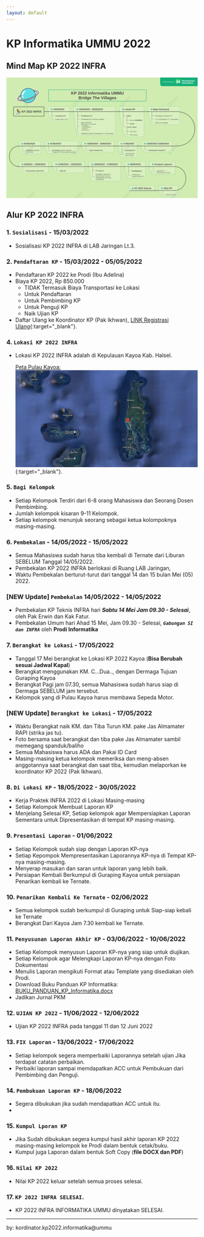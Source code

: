 ```yaml
---
layout: default
---
```


# KP Informatika UMMU 2022

## Mind Map KP 2022 INFRA

![Gambar Alur kp2022](assets/MainKP-V1.7.png)

## Alur KP 2022 INFRA

### 1. `Sosialisasi` - 15/03/2022
* Sosialisasi KP 2022 INFRA di LAB Jaringan Lt.3.
<!-- * Oleh Pak. Ikhwan dan Pak Sahrial -->

### 2. `Pendaftaran KP` - 15/03/2022 - 05/05/2022 
* Pendaftaran KP 2022 ke Prodi (Ibu Adelina)
* Biaya KP 2022, Rp 850.000
    * TIDAK Termasuk Biaya Transportasi ke Lokasi
    * Untuk Pendaftaran
    * Untuk Pembimbing KP
    * Untuk Penguji KP
    * Naik Ujian KP
* Daftar Ulang ke Koordinator KP (Pak Ikhwan), [LINK Registrasi Ulang](https://forms.gle/5cuNf1R2CYGniSvP6){:target="_blank"}.

### 4. `Lokasi KP 2022 INFRA` 
* Lokasi KP 2022 INFRA adalah di Kepulauan Kayoa Kab. Halsel.

    [Peta Pulau Kayoa: ![Gambar Alur kp2022](assets/Maps-Kayoa.png)](https://www.google.com/maps/place/Guruopin,+Kec.+Kayoa,+Kabupaten+Halmahera+Selatan,+Maluku+Utara/@0.0065855,127.4023242,15z/data=!3m1!4b1!4m5!3m4!1s0x329d5624c188c397:0xd70ecd1ea91ed918!8m2!3d0.006566!4d127.4110758){:target="_blank"}.    


### 5. `Bagi Kelompok`
* Setiap Kelompok Terdiri dari 6-8 orang Mahasiswa dan Seorang Dosen Pembimbing. 
* Jumlah kelompok kisaran 9-11 Kelompok.
* Setiap kelompok menunjuk seorang sebagai ketua kolompoknya masing-masing.

### 6. `Pembekalan` - 14/05/2022 - 15/05/2022
* Semua Mahasiswa sudah harus tiba kembali di Ternate dari Liburan SEBELUM Tanggal 14/05/2022.
* Pembekalan KP 2022 INFRA berlokasi di Ruang LAB Jaringan, 
* Waktu Pembekalan berturut-turut dari tanggal 14 dan 15  bulan Mei (05) 2022. 

###   [NEW Update] `Pembekalan` 14/05/2022 - 14/05/2022 
* Pembekalan KP Teknis INFRA hari _**Sabtu 14 Mei Jam 09.30 - Selesai**_,  oleh Pak Erwin dan Kak Fatur.
* Pembekalan Umum hari Ahad 15  Mei, Jam 09.30 - Selesai, **_`Gabungan SI dan INFRA`_** oleh **Prodi Informatika**

<!-- * Waktu Berangkat naik KM. dan Tiba Turun KM. pake Jas Almamater RAPI (strika jas tu). 
* Foto bersama saat berangkat dan tiba pake Jas Almamater  sambil memegang spanduk/baliho
* Semua Mahasiswa harus ADA dan Pakai ID Card
* Masing-masing ketua kelompok memeriksa dan meng-absen anggotannya saat berangkat dan saat tiba, kemudian melaporkan ke koordinator KP 2022 (Pak Ikhwan). -->

### 7. `Berangkat ke Lokasi` - 17/05/2022
* Tanggal 17 Mei berangkat ke Lokasi KP 2022 Kayoa (**Bisa Berubah sesuai Jadwal Kapal**)
* Berangkat menggunakan KM. C...Dua.., dengan Dermaga Tujuan Guraping Kayoa
* Berangkat Pagi jam 07.30, semua Mahasiswa sudah harus siap di Dermaga SEBELUM jam tersebut.
* Kelompok yang di Pulau Kayoa harus membawa Sepeda Motor.

###   [NEW Update] `Berangkat ke Lokasi` - 17/05/2022 
* Waktu Berangkat naik KM. dan Tiba Turun KM. pake Jas Almamater RAPI (strika jas tu). 
* Foto bersama saat berangkat dan tiba pake Jas Almamater  sambil memegang spanduk/baliho
* Semua Mahasiswa harus ADA dan Pakai ID Card
* Masing-masing ketua kelompok memeriksa dan meng-absen anggotannya saat berangkat dan saat tiba, kemudian melaporkan ke koordinator KP 2022 (Pak Ikhwan).

### 8. `Di Lokasi KP` - 18/05/2022 - 30/05/2022
* Kerja Praktek INFRA 2022 di Lokasi Masing-masing
* Setiap Kelompok Membuat Laporan KP 
* Menjelang Selesai KP, Setiap kelompok agar Mempersiapkan Laporan Sementara untuk Dipresentasikan di tempat KP masing-masing.

### 9. `Presentasi Laporan` - 01/06/2022
* Setiap Kelompok sudah siap dengan Laporan KP-nya
* Setiap Kepompok Mempresentasikan Laporannya KP-nya di Tempat KP-nya masing-masing.
* Menyerap masukan dan saran untuk laporan yang lebih baik. 
* Persiapan Kembali Berkumpul di Guraping Kayoa untuk persiapan Penarikan kembali ke Ternate.

### 10. `Penarikan Kembali Ke Ternate` - 02/06/2022
* Semua kelompok sudah berkumpul di Guraping untuk Siap-siap kebali ke Ternate
* Berangkat Dari Kayoa Jam 7.30 kembali ke Ternate.

### 11. `Penyusunan Laporan Akhir KP` -  03/06/2022 - 10/06/2022
* Setiap Kelompok menyusun Laporan KP-nya yang siap untuk diujikan. 
* Setiap Kelompok agar Melengkapi Laporan KP-nya dengan Foto Dokumentasi
* Menulis Laporan mengikuti Format atau Template yang disediakan oleh Prodi.
* Download Buku Panduan KP Informatika: [BUKU_PANDUAN_KP_Informatika.docx](assets/BUKU_PANDUAN_KP.docx)
* Jadikan Jurnal PKM

### 12. `UJIAN KP 2022` -  11/06/2022 - 12/06/2022
* Ujian KP 2022 INFRA pada tanggal 11 dan 12 Juni 2022

### 13. `FIX Laporan` -  13/06/2022 - 17/06/2022
* Setiap kelompok segera memperbaiki Laporannya setelah ujian Jika terdapat catatan perbaikan.
* Perbaiki laporan sampai memdapatkan ACC untuk Pembukuan dari Pembimbing dan Penguji.

### 14. `Pembukuan Laporan KP` -  18/06/2022
* Segera dibukukan jika sudah mendapatkan ACC untuk itu.
* 

### 15. `Kumpul Lporan KP` 
* Jika Sudah dibukukan segera kumpul hasil akhir laporan KP 2022 masing-masing kelompok ke Prodi dalam bentuk cetak/buku.
* Kumpul juga Laporan dalam bentuk Soft Copy (**file DOCX dan PDF**)

### 16. `Nilai KP 2022` 
* Nilai KP 2022 keluar setelah semua proses selesai. 

### 17. `KP 2022 INFRA SELESAI`.
* KP 2022 INFRA INFORMATIKA UMMU dinyatakan SELESAI.



*** 

by: kordinator.kp2022.informatika@ummu
